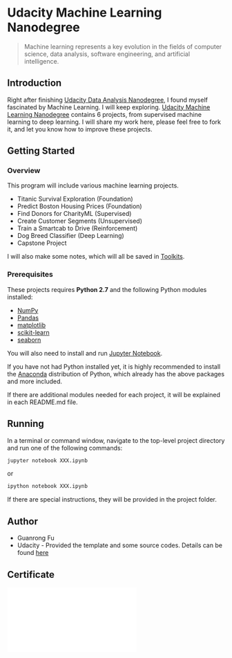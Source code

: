 # Udacity Machine Learning Nanodegree

> Machine learning represents a key evolution in the fields of computer science, data analysis, software engineering, and artificial intelligence.

## Introduction

Right after finishing [Udacity Data Analysis Nanodegree](https://github.com/rachelfu/Udacity-DAND), I found myself fascinated by Machine Learning. I will keep exploring. [Udacity Machine Learning Nanodegree](https://www.udacity.com/course/machine-learning-engineer-nanodegree--nd009) contains 6 projects, from supervised machine learning to deep learning. I will share my work here, please feel free to fork it, and let you know how to improve these projects.

## Getting Started

### Overview
This program will include various machine learning projects. 

* Titanic Survival Exploration (Foundation)
* Predict Boston Housing Prices (Foundation)
* Find Donors for CharityML (Supervised) 
* Create Customer Segments (Unsupervised)
* Train a Smartcab to Drive (Reinforcement)
* Dog Breed Classifier (Deep Learning)
* Capstone Project

I will also make some notes, which will all be saved in [Toolkits](https://github.com/rachelfu/Toolkit). 

### Prerequisites

These projects requires **Python 2.7** and the following Python modules installed:

* [NumPy](http://www.numpy.org/)
* [Pandas](http://pandas.pydata.org)
* [matplotlib](http://matplotlib.org/)
* [scikit-learn](http://scikit-learn.org/stable/)
* [seaborn](https://seaborn.pydata.org)

You will also need to install and run [Jupyter Notebook](http://ipython.org/notebook.html).

If you have not had Python installed yet, it is highly recommended to install the [Anaconda](http://continuum.io/downloads) distribution of Python, which already has the above packages and more included.

If there are additional modules needed for each project, it will be explained in each README.md file.

## Running

In a terminal or command window, navigate to the top-level project directory and run one of the following commands:

```bash
jupyter notebook XXX.ipynb
```

or 

```bash
ipython notebook XXX.ipynb
```

If there are special instructions, they will be provided in the project folder.

## Author

* Guanrong Fu
* Udacity - Provided the template and some source codes. Details can be found [here](https://github.com/udacity/machine-learning)

## Certificate

![Machine Learning Nanodegree Certificate](Udacity-MLND/MLND-Certificate.pdf)


